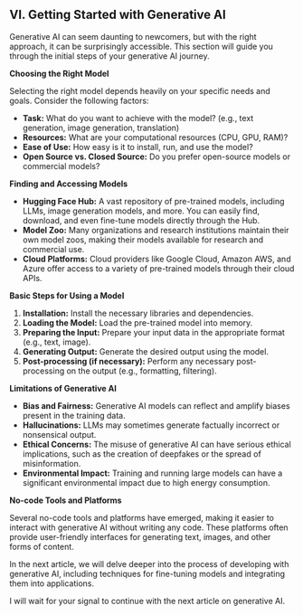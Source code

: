 ## VI. Getting Started with Generative AI

Generative AI can seem daunting to newcomers, but with the right approach, it can be surprisingly accessible. This section will guide you through the initial steps of your generative AI journey.

**Choosing the Right Model**

Selecting the right model depends heavily on your specific needs and goals. Consider the following factors:

* **Task:** What do you want to achieve with the model? (e.g., text generation, image generation, translation)
* **Resources:** What are your computational resources (CPU, GPU, RAM)?
* **Ease of Use:** How easy is it to install, run, and use the model?
* **Open Source vs. Closed Source:** Do you prefer open-source models or commercial models?

**Finding and Accessing Models**

* **Hugging Face Hub:** A vast repository of pre-trained models, including LLMs, image generation models, and more. You can easily find, download, and even fine-tune models directly through the Hub.
* **Model Zoo:** Many organizations and research institutions maintain their own model zoos, making their models available for research and commercial use.
* **Cloud Platforms:** Cloud providers like Google Cloud, Amazon AWS, and Azure offer access to a variety of pre-trained models through their cloud APIs.

**Basic Steps for Using a Model**

1. **Installation:** Install the necessary libraries and dependencies.
2. **Loading the Model:** Load the pre-trained model into memory.
3. **Preparing the Input:** Prepare your input data in the appropriate format (e.g., text, image).
4. **Generating Output:** Generate the desired output using the model.
5. **Post-processing (if necessary):** Perform any necessary post-processing on the output (e.g., formatting, filtering).

**Limitations of Generative AI**

* **Bias and Fairness:** Generative AI models can reflect and amplify biases present in the training data.
* **Hallucinations:** LLMs may sometimes generate factually incorrect or nonsensical output.
* **Ethical Concerns:** The misuse of generative AI can have serious ethical implications, such as the creation of deepfakes or the spread of misinformation.
* **Environmental Impact:** Training and running large models can have a significant environmental impact due to high energy consumption.

**No-code Tools and Platforms**

Several no-code tools and platforms have emerged, making it easier to interact with generative AI without writing any code. These platforms often provide user-friendly interfaces for generating text, images, and other forms of content.

In the next article, we will delve deeper into the process of developing with generative AI, including techniques for fine-tuning models and integrating them into applications.

I will wait for your signal to continue with the next article on generative AI.
